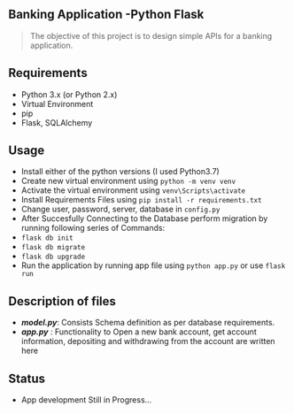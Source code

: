 ## Banking Application -Python Flask

 > The objective of this project is to design simple APIs for a banking application.  
 
## Requirements

 - Python 3.x (or Python 2.x)
 - Virtual Environment
 - pip
 - Flask, SQLAlchemy

## Usage

 - Install either of the python versions (I used Python3.7)
 - Create new virtual environment using ``` python -m venv venv ```
 - Activate the virtual environment using ``` venv\Scripts\activate ```
 - Install Requirements Files using ``` pip install -r requirements.txt ```
 - Change user, password, server, database in  ``` config.py ```
 - After Succesfully Connecting to the Database perform migration by running following series of Commands:
 - ``` flask db init ```
 - ``` flask db migrate ```
 - ``` flask db upgrade ```
 - Run the application by running app file using ``` python app.py ``` or use  ``` flask run ``` 
 

## Description of files

 - ***model.py***: Consists Schema definition as per database requirements.
 - ***app.py*** : Functionality to Open a new bank account, get account information, depositing and withdrawing from the account are written here
 
## Status

 - App development Still in Progress...
 
